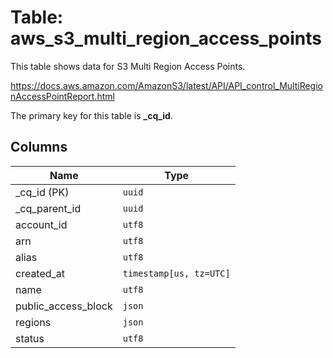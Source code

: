 # Table: aws_s3_multi_region_access_points

This table shows data for S3 Multi Region Access Points.

https://docs.aws.amazon.com/AmazonS3/latest/API/API_control_MultiRegionAccessPointReport.html

The primary key for this table is **_cq_id**.

## Columns

| Name          | Type          |
| ------------- | ------------- |
|_cq_id (PK)|`uuid`|
|_cq_parent_id|`uuid`|
|account_id|`utf8`|
|arn|`utf8`|
|alias|`utf8`|
|created_at|`timestamp[us, tz=UTC]`|
|name|`utf8`|
|public_access_block|`json`|
|regions|`json`|
|status|`utf8`|